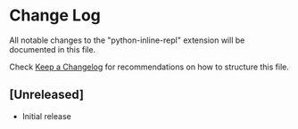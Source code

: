 # Change Log

All notable changes to the "python-inline-repl" extension will be documented in this file.

Check [Keep a Changelog](http://keepachangelog.com/) for recommendations on how to structure this file.

## [Unreleased]

- Initial release